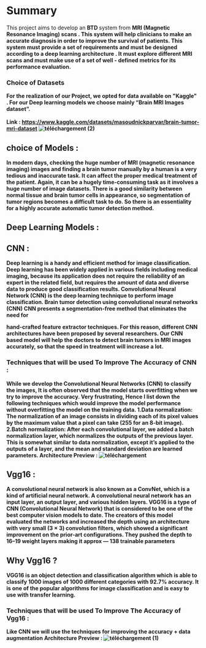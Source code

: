 # Summary

This project aims to develop an <b> BTD </b> system from <b/> MRI (Magnetic Resonance Imaging) scans <b/>. This system will help clinicians to make an accurate diagnosis in order to improve the survival of patients. This system must provide a set of requirements and must be designed according to a deep learning architecture . It must explore different MRI scans and must make use of a set of well - defined metrics for its performance evaluation.

### Choice of Datasets
For the realization of our Project, we opted for data available on <b> "Kaggle" </b>. 
For our  Deep learning models we choose mainly “Brain MRI Images dataset”. <br><br/>
<b> Link <b/>: https://www.kaggle.com/datasets/masoudnickparvar/brain-tumor-mri-dataset
![téléchargement (2)](https://user-images.githubusercontent.com/84160502/205517138-1fd60817-d0af-46f7-a804-7fd621e3a24a.png)

## choice of Models :
In modern days, checking the huge number of MRI <b> (magnetic resonance imaging)<b/> images and finding a brain tumor manually by a human is a very tedious and 
inaccurate task. It can affect the proper medical treatment of the patient. Again, it can be a hugely time-consuming task as it involves a huge number of image 
datasets. There is a good similarity between normal tissue and brain tumor cells in appearance, so segmentation of tumor regions becomes a difficult task to do. So 
there is an essentiality for a highly accurate automatic tumor detection method.
## Deep Learning Models : 
## CNN : 
Deep learning is a handy and efficient method for image classification. Deep learning has been widely applied in various fields including medical imaging, because
its application does not require the reliability of an expert in the related field, but requires the amount of data and diverse data to produce good classification 
results. <b> Convolutional Neural Network (CNN) <b/>is the deep learning technique to perform image classification.
Brain tumor detection using convolutional neural networks (CNN) CNN presents a segmentation-free method that eliminates the need for 

hand-crafted feature extractor techniques. For this reason, different CNN architectures have been proposed by several researchers.
Our CNN based model will help the doctors to detect brain tumors in MRI images accurately, so that the speed in treatment will increase a lot.
  
### Techniques that will be used To Improve The Accuracy of CNN :
  
While we develop the Convolutional Neural Networks (CNN) to classify the images, It is often observed that the model starts overfitting when we try to improve the accuracy. Very frustrating, Hence I list down the following techniques which would improve the model performance without overfitting the model on the training data.
1.Data normalization: The normalization of an image consists in dividing each of its pixel values by the maximum value that a pixel can take (255 for an 8-bit image).
2.Batch normalization: After each convolutional layer, we added a batch normalization layer, which normalizes the outputs of the previous layer. This is somewhat similar to data normalization, except it’s applied to the outputs of a layer, and the mean and standard deviation are learned parameters.
Architecture Preview :
![téléchargement](https://user-images.githubusercontent.com/84160502/205517128-c04eb818-4f77-494e-9070-c340e428595c.png)



## Vgg16 : 
A convolutional neural network is also known as a <b>ConvNet</b>, which is a kind of artificial neural network. A convolutional neural network has an input layer, 
an output layer, and various hidden layers. <b>VGG16</b> is a type of CNN (Convolutional Neural Network) that is considered to be one of the best computer vision 
models to date. The creators of this model evaluated the networks and increased the depth using an architecture with very small (3 × 3) convolution filters, which 
showed a significant improvement on the prior-art configurations. They pushed the depth to <b>16–19 weight</b> layers making it approx — 138 trainable parameters

## Why Vgg16 ?
VGG16 is an object detection and classification algorithm which is able to classify 1000 images of 1000 different categories with <b>92.7% accuracy</b>. It is one 
of the popular algorithms for image classification and is easy to use with <b>transfer learning</b>.
### Techniques that will be used To Improve The Accuracy of Vgg16 :
Like CNN we will use the techniques for improving the accuracy + data augmentation
Architecture Preview :
![téléchargement (1)](https://user-images.githubusercontent.com/84160502/205517133-0b1ddc33-140e-4e00-a25c-51bba857c9ee.png)


